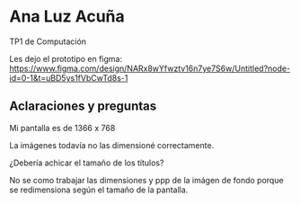 # Ana Luz Acuña
TP1 de Computación

Les dejo el prototipo en figma: https://www.figma.com/design/NARx8wYfwztv16n7ye7S6w/Untitled?node-id=0-1&t=uBD5ys1fVbCwTd8s-1

## Aclaraciones y preguntas

Mi pantalla es de 1366 x 768

La imágenes todavía no las dimensioné correctamente.

¿Debería achicar el tamaño de los títulos?

No se como trabajar las dimensiones y ppp de la imágen de fondo porque se redimensiona según el tamaño de la pantalla.
